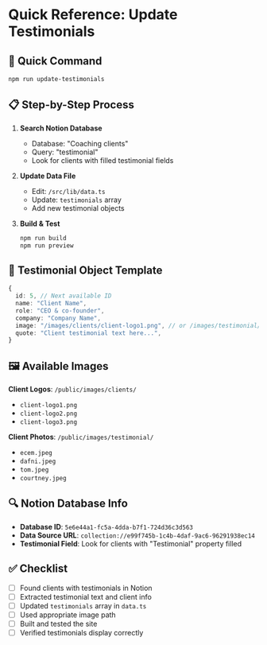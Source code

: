 # Quick Reference: Update Testimonials

## 🚀 Quick Command

```bash
npm run update-testimonials
```

## 📋 Step-by-Step Process

1. **Search Notion Database**

   - Database: "Coaching clients"
   - Query: "testimonial"
   - Look for clients with filled testimonial fields

2. **Update Data File**

   - Edit: `/src/lib/data.ts`
   - Update: `testimonials` array
   - Add new testimonial objects

3. **Build & Test**
   ```bash
   npm run build
   npm run preview
   ```

## 📝 Testimonial Object Template

```typescript
{
  id: 5, // Next available ID
  name: "Client Name",
  role: "CEO & co-founder",
  company: "Company Name",
  image: "/images/clients/client-logo1.png", // or /images/testimonial/client-photo.jpeg
  quote: "Client testimonial text here...",
}
```

## 🖼️ Available Images

**Client Logos**: `/public/images/clients/`

- `client-logo1.png`
- `client-logo2.png`
- `client-logo3.png`

**Client Photos**: `/public/images/testimonial/`

- `ecem.jpeg`
- `dafni.jpeg`
- `tom.jpeg`
- `courtney.jpeg`

## 🔍 Notion Database Info

- **Database ID**: `5e6e44a1-fc5a-4dda-b7f1-724d36c3d563`
- **Data Source URL**: `collection://e99f745b-1c4b-4daf-9ac6-96291938ec14`
- **Testimonial Field**: Look for clients with "Testimonial" property filled

## ✅ Checklist

- [ ] Found clients with testimonials in Notion
- [ ] Extracted testimonial text and client info
- [ ] Updated `testimonials` array in `data.ts`
- [ ] Used appropriate image path
- [ ] Built and tested the site
- [ ] Verified testimonials display correctly
